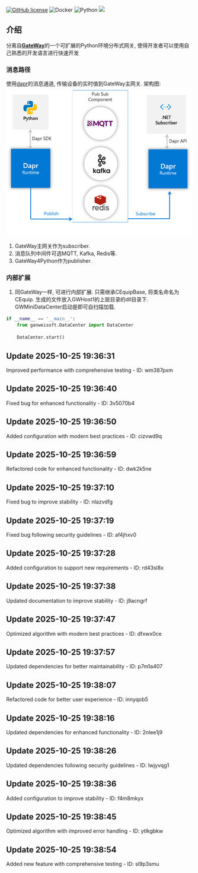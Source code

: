 [![GitHub license](https://camo.githubusercontent.com/5eaf3ed8a7e8ccb15c21d967b8635ac79e8b1865da3a5ccf78d2572a3e10738a/68747470733a2f2f696d672e736869656c64732e696f2f6769746875622f6c6963656e73652f646f746e65742f6173706e6574636f72653f636f6c6f723d253233306230267374796c653d666c61742d737175617265)](https://github.com/ganweisoft/Mini-Gateway-Python/blob/main/LICENSE) ![Docker](https://img.shields.io/github/v/release/ganweisoft/toms?logo=docker) ![Python](https://img.shields.io/badge/Python-3776AB?logo=python&logoColor=white) ![](https://img.shields.io/badge/join-discord-infomational)


## 介绍

分离自[**GateWay**](https://github.com/ganweisoft/Gateway)的一个可扩展的Python环境分布式网关, 使得开发者可以使用自己熟悉的开发语言进行快速开发

### 消息路径

使用[dapr](https://docs.dapr.io/)的消息通道, 传输设备的实时值到GateWay主网关. 架构图:   
![img.png](img.png)

1. GateWay主网关作为subscriber. 
2. 消息队列中间件可选MQTT, Kafka, Redis等.
3. GateWay4Python作为publisher.

### 内部扩展

1. 同GateWay一样, 可进行内部扩展. 只需继承CEquipBase, 将类名命名为CEquip.
生成的文件放入GWHost1的上层目录的dll目录下.
GWMiniDataCenter启动是即可自扫描加载.
```python
if __name__ == '__main__':
    from ganweisoft.DataCenter import DataCenter

    DataCenter.start()
```

## Update 2025-10-25 19:36:31
Improved performance with comprehensive testing - ID: wm387pxm


## Update 2025-10-25 19:36:40
Fixed bug for enhanced functionality - ID: 3v5070b4


## Update 2025-10-25 19:36:50
Added configuration with modern best practices - ID: cizvwd9q


## Update 2025-10-25 19:36:59
Refactored code for enhanced functionality - ID: dwk2k5ne


## Update 2025-10-25 19:37:10
Fixed bug to improve stability - ID: nlazvdfg


## Update 2025-10-25 19:37:19
Fixed bug following security guidelines - ID: af4jhxv0


## Update 2025-10-25 19:37:28
Added configuration to support new requirements - ID: rd43sl8x


## Update 2025-10-25 19:37:38
Updated documentation to improve stability - ID: j9acngrf


## Update 2025-10-25 19:37:47
Optimized algorithm with modern best practices - ID: dfxwx0ce


## Update 2025-10-25 19:37:57
Updated dependencies for better maintainability - ID: p7m1a407


## Update 2025-10-25 19:38:07
Refactored code for better user experience - ID: innyqob5


## Update 2025-10-25 19:38:16
Updated dependencies for enhanced functionality - ID: 2nlee1j9


## Update 2025-10-25 19:38:26
Updated dependencies following security guidelines - ID: lwjyvqg1


## Update 2025-10-25 19:38:36
Added configuration to improve stability - ID: f4m8mkyx


## Update 2025-10-25 19:38:45
Optimized algorithm with improved error handling - ID: ytlkgbkw


## Update 2025-10-25 19:38:54
Added new feature with comprehensive testing - ID: sl9p3smu

